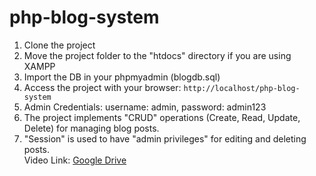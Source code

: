 # php-blog-system

1. Clone the project  
2. Move the project folder to the "htdocs" directory if you are using XAMPP  
3. Import the DB in your phpmyadmin (blogdb.sql)  
4. Access the project with your browser: `http://localhost/php-blog-system`  
5. Admin Credentials: username: admin, password: admin123  
6. The project implements "CRUD" operations (Create, Read, Update, Delete) for managing blog posts.  
  7. "Session" is used to have "admin privileges" for editing and deleting posts.  
Video Link: [Google Drive](https://drive.google.com/file/d/188jXU-opulD-ofNLnpLtR4KbUM5oihC4/view?usp=sharing)
